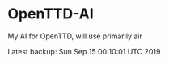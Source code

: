 # OpenTTD-AI
My AI for OpenTTD, will use primarily air

Latest backup: Sun Sep 15 00:10:01 UTC 2019
